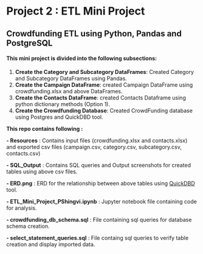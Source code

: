 # Project 2 : ETL Mini Project

## Crowdfunding ETL using Python, Pandas and PostgreSQL

#### This mini project is divided into the following subsections:

<ol>
<li><strong>Create the Category and Subcategory DataFrames</strong>: Created Category and Subcategory DataFrames using Pandas. </li>
<li><strong>Create the Campaign DataFrame</strong>: created Campaign DataFrame using crowdfunding.xlsx and above DataFrames. </li>
<li><strong>Create the Contacts DataFrame</strong>: created Contacts Dataframe using python dictionary methods (Option 1). </li> 
<li><strong>Create the Crowdfunding Database</strong>: Created CrowdFunding database using Postgres and QuickDBD tool.</li>
</ol>

**This repo contains following :**

**- Resources** : Contains input files (crowdfunding.xlsx and contacts.xlsx) and exported csv files (campaign.csv, category.csv, subcategory.csv, contacts.csv)

**- SQL_Output** : Contains SQL queries and Output screenshots for created tables using above csv files.

**- ERD.png** : ERD for the relationship between above tables using <a href="https://www.quickdatabasediagrams.com/" target="_blank"> QuickDBD </a> tool. 

**- ETL_Mini_Project_PShingvi.ipynb** : Jupyter notebook file containing code for analysis.

**- crowdfunding_db_schema.sql** : File containing sql queries for database schema creation.

**- select_statement_queries.sql** : File containg sql queries to verify table creation and display imported data.






